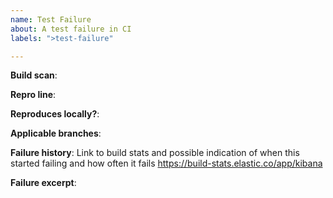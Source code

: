 ```yaml
---
name: Test Failure
about: A test failure in CI
labels: ">test-failure"

---
```


<!--
Please fill out the following information, and ensure you have attempted
to reproduce locally
-->

**Build scan**:

**Repro line**:

**Reproduces locally?**:

**Applicable branches**:

**Failure history**:
Link to build stats and possible indication of when this started failing and how often it fails
<https://build-stats.elastic.co/app/kibana>

**Failure excerpt**:


